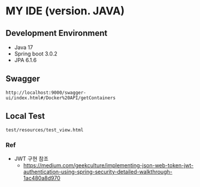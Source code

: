 # MY IDE (version. JAVA)

## Development Environment
* Java 17
* Spring boot 3.0.2
* JPA 6.1.6

## Swagger
```shell
http://localhost:9000/swagger-ui/index.html#/Docker%20API/getContainers
```

## Local Test
```shell
test/resources/test_view.html
```

### Ref
* JWT 구현 참조
  * https://medium.com/geekculture/implementing-json-web-token-jwt-authentication-using-spring-security-detailed-walkthrough-1ac480a8d970